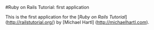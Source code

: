 #Ruby on Rails Tutorial: first application

This is the first application for the 
[*Ruby on Rails Tutorial*] (http://railstutorial.org/)
by [Michael Hartl] (http://michaelhartl.com).

